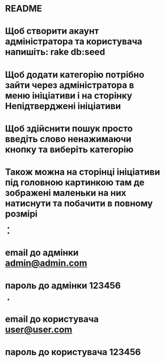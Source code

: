# README #

# Щоб створити акаунт адміністратора та користувача напишіть: rake db:seed #
# Щоб додати категорію потрібно зайти через адміністратора в меню ініціативи і на сторінку Непідтверджені ініціативи #
# Щоб здійснити пошук просто введіть слово ненажимаючи кнопку та виберіть категорію #
# Також можна на сторінці ініціативи під головною картинкою там де зображені маленьки на них натиснути та побачити в повному розмірі #
-
-
# email до адмінки admin@admin.com #
# пароль до адмінки 123456 #
-
# email до користувача user@user.com #
# пароль до користувача 123456 #